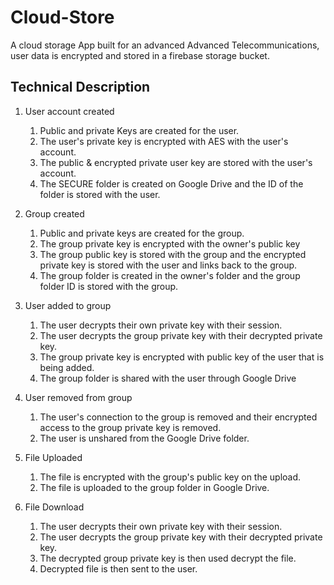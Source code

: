 # Cloud-Store
A cloud storage App built for an advanced Advanced Telecommunications, user data is encrypted and stored in a firebase storage bucket.


## Technical Description

1. User account created

   1. Public and private Keys are created for the user.
   2. The user's private key is encrypted with AES with the user's account.
   3. The public & encrypted private user key are stored with the user's account.
   4. The SECURE folder is created on Google Drive and the ID of the folder is stored with the user.

2. Group created

   1. Public and private keys are created for the group.
   2. The group private key is encrypted with the owner's public key
   3. The group public key is stored with the group and the encrypted private key is stored with the user and links back to the group.
   4. The group folder is created in the owner's folder and the group folder ID is stored with the group.

3. User added to group

   1. The user decrypts their own private key with their session.
   2. The user decrypts the group private key with their decrypted private key.
   3. The group private key is encrypted with public key of the user that is being added.
   4. The group folder is shared with the user through Google Drive

4. User removed from group

   1. The user's connection to the group is removed and their encrypted access to the group private key is removed.
   2. The user is unshared from the Google Drive folder.

5. File Uploaded

   1. The file is encrypted with the group's public key on the upload.
   2. The file is uploaded to the group folder in Google Drive.

6. File Download
   1. The user decrypts their own private key with their session.
   2. The user decrypts the group private key with their decrypted private key.
   3. The decrypted group private key is then used decrypt the file.
   4. Decrypted file is then sent to the user.

